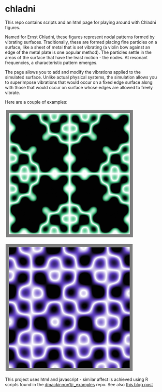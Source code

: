 # chladni
This repo contains scripts and an html page for playing around with Chladni figures.

Named for Ernst Chladni, these figures represent nodal patterns formed by vibrating surfaces. Traditionally, these are formed placing fine particles on a surface, like a sheet of metal that is set vibrating (a violin bow against an edge of the metal plate is one popular method). The particles settle in the areas of the surface that have the least motion - the nodes. At resonant frequencies, a characteristic pattern emerges.

The page allows you to add and modify the vibrations applied to the simulated surface. Unlike actual physical systems, the simulation allows you to superimpose vibrations that would occur on a fixed edge surface along with those that would occur on surface whose edges are allowed to freely vibrate.

Here are a couple of examples:

![Chladni example 1](https://raw.githubusercontent.com/dmackinnon1/chladni/master/imgs/chladni_1.png)

![Chladni example 2](https://raw.githubusercontent.com/dmackinnon1/chladni/master/imgs/chladni_2.png)

This project uses html and javascript - similar affect is achieved using R scripts found in the [dmackinnon1/r_examples](https://github.com/dmackinnon1/r_examples) repo. See also [this blog post](http://www.mathrecreation.com/2016/06/chlandi-esque-figures-in-r.html)
